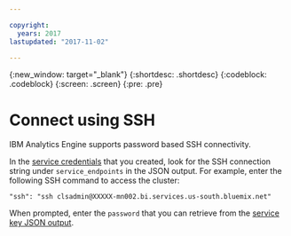 ```yaml
---

copyright:
  years: 2017
lastupdated: "2017-11-02"

---
```


<!-- Attribute definitions -->
{:new_window: target="_blank"}
{:shortdesc: .shortdesc}
{:codeblock: .codeblock}
{:screen: .screen}
{:pre: .pre}


# Connect using SSH

IBM Analytics Engine supports password based SSH connectivity.

In the [service credentials](./Retrieve-service-credentials-and-service-end-points.html#viewing-the-service-key) that you created, look for the SSH connection string under `service_endpoints` in the JSON output. For example, enter the following SSH command to access the cluster:

```
"ssh": "ssh clsadmin@XXXXX-mn002.bi.services.us-south.bluemix.net"
```

When prompted, enter the `password` that you can retrieve  from the [service key JSON output](./Retrieve-service-credentials-and-service-end-points.html#viewing-the-service-key).

